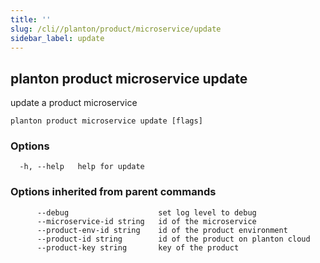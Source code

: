 ```yaml
---
title: ''
slug: /cli//planton/product/microservice/update
sidebar_label: update
---
```

## planton product microservice update

update a product microservice

```
planton product microservice update [flags]
```

### Options

```
  -h, --help   help for update
```

### Options inherited from parent commands

```
      --debug                    set log level to debug
      --microservice-id string   id of the microservice
      --product-env-id string    id of the product environment
      --product-id string        id of the product on planton cloud
      --product-key string       key of the product
```

